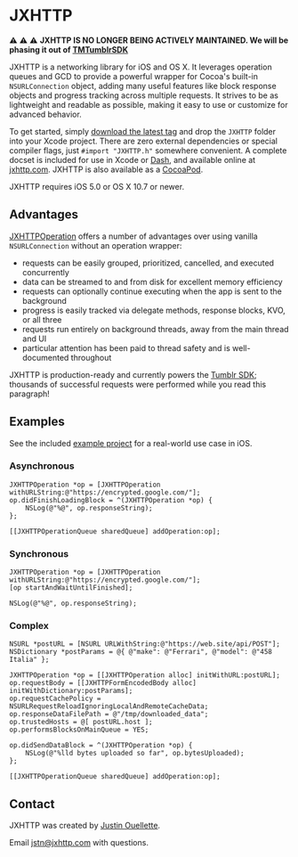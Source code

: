 # JXHTTP

:warning: :warning: :warning: **JXHTTP IS NO LONGER BEING ACTIVELY MAINTAINED. We will be phasing it out of [TMTumblrSDK](https://github.com/tumblr/TMTumblrSDK)**

JXHTTP is a networking library for iOS and OS X. It leverages operation queues and GCD to provide a powerful wrapper for Cocoa's built-in `NSURLConnection` object, adding many useful features like block response objects and progress tracking across multiple requests. It strives to be as lightweight and readable as possible, making it easy to use or customize for advanced behavior.

To get started, simply [download the latest tag](https://github.com/jstn/JXHTTP/tags) and drop the `JXHTTP` folder into your Xcode project. There are zero external dependencies or special compiler flags, just `#import "JXHTTP.h"` somewhere convenient. A complete docset is included for use in Xcode or [Dash](http://kapeli.com/dash/), and available online at [jxhttp.com](http://jxhttp.com/docs/html/). JXHTTP is also available as a [CocoaPod](http://cocoapods.org/?q=name%3AJXHTTP).

JXHTTP requires iOS 5.0 or OS X 10.7 or newer.

## Advantages ##

[JXHTTPOperation](JXHTTP/JXHTTPOperation.h) offers a number of advantages over using vanilla `NSURLConnection` without an operation wrapper:

- requests can be easily grouped, prioritized, cancelled, and executed concurrently
- data can be streamed to and from disk for excellent memory efficiency
- requests can optionally continue executing when the app is sent to the background
- progress is easily tracked via delegate methods, response blocks, KVO, or all three
- requests run entirely on background threads, away from the main thread and UI
- particular attention has been paid to thread safety and is well-documented throughout

JXHTTP is production-ready and currently powers the [Tumblr SDK](https://github.com/tumblr/TMTumblrSDK); thousands of successful requests were performed while you read this paragraph!

## Examples ##

See the included [example project](example/) for a real-world use case in iOS.

### Asynchronous ###

	JXHTTPOperation *op = [JXHTTPOperation withURLString:@"https://encrypted.google.com/"];
	op.didFinishLoadingBlock = ^(JXHTTPOperation *op) {
	    NSLog(@"%@", op.responseString);
	};

	[[JXHTTPOperationQueue sharedQueue] addOperation:op];

### Synchronous ###

	JXHTTPOperation *op = [JXHTTPOperation withURLString:@"https://encrypted.google.com/"];
	[op startAndWaitUntilFinished];

	NSLog(@"%@", op.responseString);

### Complex ###

	NSURL *postURL = [NSURL URLWithString:@"https://web.site/api/POST"];
	NSDictionary *postParams = @{ @"make": @"Ferrari", @"model": @"458 Italia" };

	JXHTTPOperation *op = [[JXHTTPOperation alloc] initWithURL:postURL];
	op.requestBody = [[JXHTTPFormEncodedBody alloc] initWithDictionary:postParams];
	op.requestCachePolicy = NSURLRequestReloadIgnoringLocalAndRemoteCacheData;
	op.responseDataFilePath = @"/tmp/downloaded_data";
	op.trustedHosts = @[ postURL.host ];
	op.performsBlocksOnMainQueue = YES;

	op.didSendDataBlock = ^(JXHTTPOperation *op) {
	    NSLog(@"%lld bytes uploaded so far", op.bytesUploaded);
	};

	[[JXHTTPOperationQueue sharedQueue] addOperation:op];

## Contact ##

JXHTTP was created by [Justin Ouellette](http://justinouellette.com/).

Email [jstn@jxhttp.com](mailto:jstn@jxhttp.com) with questions.
